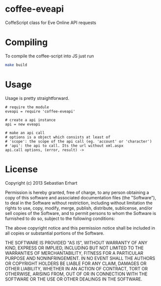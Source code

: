 coffee-eveapi
=============

CoffeScript class for Eve Online API requests

# Compiling
To compile the coffee-script into JS just run
```bash
make build
```

# Usage
Usage is pretty straightforward.
```coffe-script
# require the module
eveapi = require 'coffee-eveapi'

# create a api instance
api = new eveapi

# make an api call
# options is a object which consists at least of 
# 'scope': the scope of the api call (eg. 'account' or 'character')
# 'api': the api to call. Its the url without xml.aspx
api.call options, (error, result) ->
```

# License

Copyright (c) 2013 Sebastian Erhart

Permission is hereby granted, free of charge, to any person obtaining a copy of this software and associated documentation files (the "Software"), to deal in the Software without restriction, including without limitation the rights to use, copy, modify, merge, publish, distribute, sublicense, and/or sell copies of the Software, and to permit persons to whom the Software is furnished to do so, subject to the following conditions:

The above copyright notice and this permission notice shall be included in all copies or substantial portions of the Software.

THE SOFTWARE IS PROVIDED "AS IS", WITHOUT WARRANTY OF ANY KIND, EXPRESS OR IMPLIED, INCLUDING BUT NOT LIMITED TO THE WARRANTIES OF MERCHANTABILITY, FITNESS FOR A PARTICULAR PURPOSE AND NONINFRINGEMENT. IN NO EVENT SHALL THE AUTHORS OR COPYRIGHT HOLDERS BE LIABLE FOR ANY CLAIM, DAMAGES OR OTHER LIABILITY, WHETHER IN AN ACTION OF CONTRACT, TORT OR OTHERWISE, ARISING FROM, OUT OF OR IN CONNECTION WITH THE SOFTWARE OR THE USE OR OTHER DEALINGS IN THE SOFTWARE.
